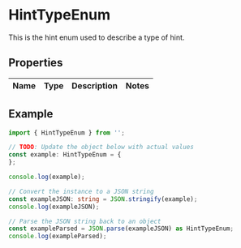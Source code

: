 
# HintTypeEnum

This is the hint enum used to describe a type of hint.

## Properties

Name | Type | Description | Notes
------------ | ------------- | ------------- | -------------

## Example

```typescript
import { HintTypeEnum } from '';

// TODO: Update the object below with actual values
const example: HintTypeEnum = {
};

console.log(example);

// Convert the instance to a JSON string
const exampleJSON: string = JSON.stringify(example);
console.log(exampleJSON);

// Parse the JSON string back to an object
const exampleParsed = JSON.parse(exampleJSON) as HintTypeEnum;
console.log(exampleParsed);
```




